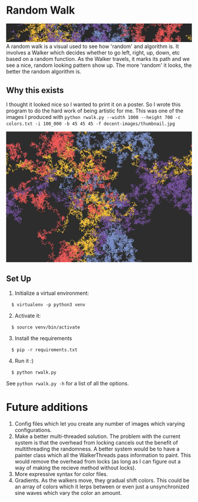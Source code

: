 # Random Walk
![python rwalk.py --width 1000 --height 100 -c colors.txt -i 20000 -b 40 40 40](decent-images/banner.jpg?raw=true "python rwalk.py --width 1000 --height 100 -c colors.txt -i 20_000 -b 40 40 40")
A random walk is a visual used to see how 'random' and algorithm is.
It involves a Walker which decides whether to go left, right, up, down, etc based
on a random function. As the Walker travels, it marks its path and we see a nice,
random looking pattern show up. The more 'random' it looks, the better the random
algorithm is.
## Why this exists
I thought it looked nice so I wanted to print it on a poster. So I wrote this program to do the hard work of being artistic for me.
This was one of the images I produced with `python rwalk.py --width 1000 --height 700 -c colors.txt -i 100_000 -b 45 45 45 -f decent-images/thumbnail.jpg`

![Alt text](decent-images/thumbnail.jpg?raw=true "Title")

## Set Up
1. Initialize a virtual environment:
```
  $ virtualenv -p python3 venv
```
2. Activate it:
```
  $ source venv/bin/activate
```
3. Install the requirements
```
  $ pip -r requirements.txt
```
4. Run it :)
```
  $ python rwalk.py
```
  See `python rwalk.py -h` for a list of all the options.

# Future additions
1. Config files which let you create any number of images which varying configurations.
2. Make a better multi-threaded solution. The problem with the current system is that the overhead from
locking cancels out the benefit of multithreading the randomness. A better system would be to have a painter class
which all the WalkerThreads pass information to paint. This would remove the overhead from locks (as long as I can figure out
  a way of making the recieve method without locks).
3. More expressive syntax for color files. 
3. Gradients. As the walkers move, they gradual shift colors. This could be an array of colors which it lerps between or even just
 a unsynchronized sine waves which vary the color an amount.
